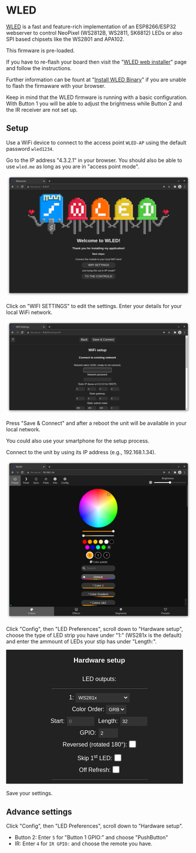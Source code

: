 # WLED

[WLED](https://kno.wled.ge/) is a fast and feature-rich implementation of an ESP8266/ESP32 webserver to control NeoPixel (WS2812B, WS2811, SK6812) LEDs or also SPI based chipsets like the WS2801 and APA102. 

This firmware is pre-loaded.

If you have to re-flash your board then visit the "[WLED web installer](https://install.wled.me/)" page and follow the instructions.

Further information can be fount at "[Install WLED Binary](https://kno.wled.ge/basics/install-binary/)" if you are unable to flash the firmaware with your browser.

Keep in mind that the WLED firmware is running with a basic configuration. With Button 1 you will be able to adjust the brightness while Button 2 and the IR receiver are not set up.

## Setup

Use a WiFi device to connect to the access point `WLED-AP` using the default password `wled1234`.

Go to the IP address "4.3.2.1" in your browser. You should also be able to use `wled.me` as long as you are in "access point mode".

![Start page WLED web interface](./assets/img/wled1.png)

Click on "WIFI SETTINGS" to edit the settings. Enter your details for your local WiFi network.

![WiFi settings WLED](./assets/img/wled2.png)

Press "Save & Connect" and after a reboot the unit will be available in your local network.

You could also use your smartphone for the setup process.

Connect to the unit by using its IP address (e.g., 192.168.1.34).

![Default web interface WLED](./assets/img/wled3.png)

Click "Config", then "LED Preferences", scroll down to "Hardware setup", choose the type of LED strip you have under "1:" (WS281x is the default) and enter the ammount of LEDs your stip has under "Length:".

![LED configuration WLED](./assets/img/wled4.png)

Save your settings.

## Advance settings

Click "Config", then "LED Preferences", scroll down to "Hardware setup".

- Button 2: Enter `5` for "Button 1 GPIO:" and choose "PushButton"
- IR: Enter `4` for `IR GPIO:` and choose the remote you have.
